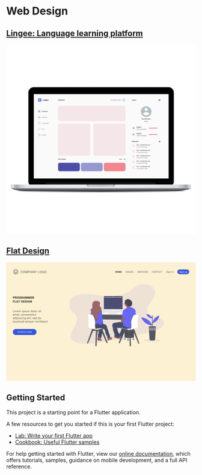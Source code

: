 # Web Design

## [Lingee: Language learning platform](https://dribbble.com/shots/7052720-Linglee-Languages-learning-platform)
![SS_1](https://raw.githubusercontent.com/arisupriatna14/web-design/master/assets/screenshoot/Screen%20Shot%202020-02-10%20at%2010.01.35_macbookpro13_front.png)

## [Flat Design](https://assets.materialup.com/uploads/a400c631-188b-4845-9ae2-7e85269411a4/preview.png)
![SS_1](https://raw.githubusercontent.com/arisupriatna14/web-design/master/assets/screenshoot/Screen%20Shot%202020-02-10%20at%2009.23.01.png)


## Getting Started

This project is a starting point for a Flutter application.

A few resources to get you started if this is your first Flutter project:

- [Lab: Write your first Flutter app](https://flutter.dev/docs/get-started/codelab)
- [Cookbook: Useful Flutter samples](https://flutter.dev/docs/cookbook)

For help getting started with Flutter, view our
[online documentation](https://flutter.dev/docs), which offers tutorials,
samples, guidance on mobile development, and a full API reference.

